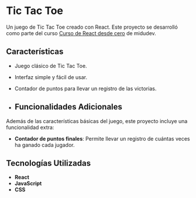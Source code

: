 # Tic Tac Toe

Un juego de Tic Tac Toe creado con React. Este proyecto se desarrolló como parte del curso [Curso de React desde cero](https://www.youtube.com/watch?v=qkzcjwnueLA&list=PLUofhDIg_38q4D0xNWp7FEHOTcZhjWJ29&index=12&ab_channel=midulive) de midudev. 

## Características

- Juego clásico de Tic Tac Toe.
- Interfaz simple y fácil de usar.
- Contador de puntos para llevar un registro de las victorias.

- ## Funcionalidades Adicionales

Además de las características básicas del juego, este proyecto incluye una funcionalidad extra:
- **Contador de puntos finales**: Permite llevar un registro de cuántas veces ha ganado cada jugador.

## Tecnologías Utilizadas

- **React**
- **JavaScript**
- **CSS**
